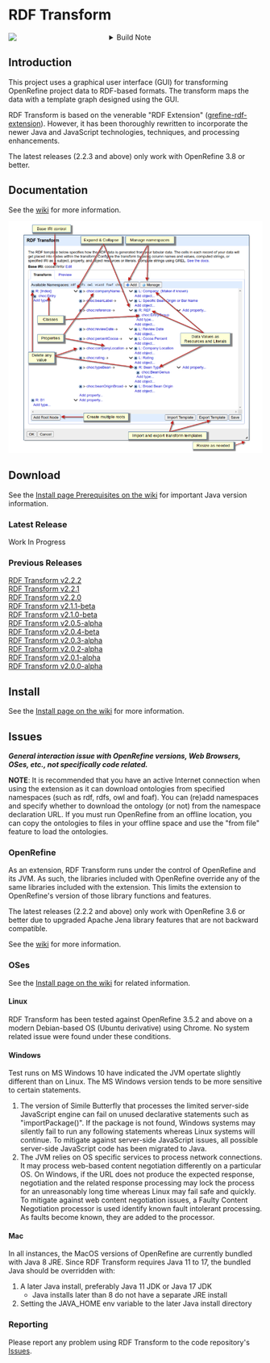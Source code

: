 <!--
 *  README Markdown
 *
 *  The RDF Transform Project ReadMe Markdown.
 *
 *  Copyright 2024 Keven L. Ates
 *
 *  Licensed under the Apache License, Version 2.0 (the "License");
 *  you may not use this file except in compliance with the License.
 *  You may obtain a copy of the License at
 *
 *      http://www.apache.org/licenses/LICENSE-2.0
 *
 *  Unless required by applicable law or agreed to in writing, software
 *  distributed under the License is distributed on an "AS IS" BASIS,
 *  WITHOUT WARRANTIES OR CONDITIONS OF ANY KIND, either express or implied.
 *  See the License for the specific language governing permissions and
 *  limitations under the License.
 *
-->

# RDF Transform
<div align="left">
  <a target="_blank" rel="noopener noreferrer" href="https://github.com/AtesComp/rdf-transform/actions/workflows/maven.yml">
    <img align="left" width="200px" src="https://github.com/AtesComp/rdf-transform/workflows/Java%20CI%20with%20Maven/badge.svg" />
  </a>
  <img align="left" />
</div>
<details><summary>Build Note</summary>On failed builds, Maven repositories may need to be reset. Review Actions tab for issues. If needed, run the "Maven Reset Dependencies" workflow.</details>

## Introduction
This project uses a graphical user interface (GUI) for transforming OpenRefine project data to RDF-based formats. The transform maps the data with a template graph designed using the GUI.

RDF Transform is based on the venerable "RDF Extension" ([grefine-rdf-extension](https://github.com/stkenny/grefine-rdf-extension)). However, it has been thoroughly rewritten to incorporate the newer Java and JavaScript technologies, techniques, and processing enhancements.

The latest releases (2.2.3 and above) only work with OpenRefine 3.8 or better.

## Documentation
See the [wiki](https://github.com/AtesComp/rdf-transform/wiki) for more information.

![](website/images/rdf-transform_annotated.png)

## Download
See the [Install page Prerequisites on the wiki](https://github.com/AtesComp/rdf-transform/wiki/Install#prerequisites) for important Java version information.

<!-- RDF Transform Version Control -->
### Latest Release
Work In Progress
<!-- WIP [RDF Transform v2.2.3](https://github.com/AtesComp/rdf-transform/releases/download/v2.2.3/rdf-transform-2.2.3.zip) -->

### Previous Releases
[RDF Transform v2.2.2](https://github.com/AtesComp/rdf-transform/releases/download/v2.2.2/rdf-transform-2.2.2.zip)<br />
[RDF Transform v2.2.1](https://github.com/AtesComp/rdf-transform/releases/download/v2.2.1/rdf-transform-2.2.1.zip)<br />
[RDF Transform v2.2.0](https://github.com/AtesComp/rdf-transform/releases/download/v2.2.0/rdf-transform-2.2.0.zip)<br />
[RDF Transform v2.1.1-beta](https://github.com/AtesComp/rdf-transform/releases/download/v2.1.1-beta/rdf-transform-2.1.1.zip)<br />
[RDF Transform v2.1.0-beta](https://github.com/AtesComp/rdf-transform/releases/download/v2.1.0-beta/rdf-transform-2.1.0.zip)<br />
[RDF Transform v2.0.5-alpha](https://github.com/AtesComp/rdf-transform/releases/download/v2.0.5-alpha/rdf-transform-2.0.5.zip)<br />
[RDF Transform v2.0.4-beta](https://github.com/AtesComp/rdf-transform/releases/download/v2.0.4-beta/rdf-transform-2.0.4.zip)<br />
[RDF Transform v2.0.3-alpha](https://github.com/AtesComp/rdf-transform/releases/download/v2.0.3-alpha/rdf-transform-2.0.3.zip)<br />
[RDF Transform v2.0.2-alpha](https://github.com/AtesComp/rdf-transform/releases/download/v2.0.2-alpha/rdf-transform-2.0.2.zip)<br />
[RDF Transform v2.0.1-alpha](https://github.com/AtesComp/rdf-transform/releases/download/v2.0.1-alpha/rdf-transform-2.0.1.zip)<br />
[RDF Transform v2.0.0-alpha](https://github.com/AtesComp/rdf-transform/releases/download/v2.0.0-alpha/rdf-transform-2.0.0.zip)

## Install
See the [Install page on the wiki](https://github.com/AtesComp/rdf-transform/wiki/Install) for more information.

## Issues
***General interaction issue with OpenRefine versions, Web Browsers, OSes, etc., not specifically code related.***

**NOTE**: It is recommended that you have an active Internet connection when using the extension as it can download ontologies from specified namespaces (such as rdf, rdfs, owl and foaf). You can (re)add namespaces and specify whether to download the ontology (or not) from the namespace declaration URL. If you must run OpenRefine from an offline location, you can copy the ontologies to files in your offline space and use the "from file" feature to load the ontologies.

### OpenRefine
As an extension, RDF Transform runs under the control of OpenRefine and its JVM. As such, the libraries included with OpenRefine override any of the same libraries included with the extension. This limits the extension to OpenRefine's version of those library functions and features.

The latest releases (2.2.2 and above) only work with OpenRefine 3.6 or better due to upgraded Apache Jena library features that are not backward compatible.

See the [wiki](https://github.com/AtesComp/rdf-transform/wiki) for more information.

### OSes
See the [Install page on the wiki](https://github.com/AtesComp/rdf-transform/wiki/Install) for related information.

#### Linux
RDF Transform has been tested against OpenRefine 3.5.2 and above on a modern Debian-based OS (Ubuntu derivative) using Chrome. No system related issue were found under these conditions.

#### Windows
Test runs on MS Windows 10 have indicated the JVM opertate slightly different than on Linux. The MS Windows version tends to be more sensitive to certain statements.
1. The version of Simile Butterfly that processes the limited server-side JavaScript engine can fail on unused declarative statements such as "importPackage()". If the package is not found, Windows systems may silently fail to run any following statements whereas Linux systems will continue. To mitigate against server-side JavaScript issues, all possible server-side JavaScript code has been migrated to Java.
2. The JVM relies on OS specific services to process network connections. It may process web-based content negotiation differently on a particular OS. On Windows, if the URL does not produce the expected response, negotiation and the related response processing may lock the process for an unreasonably long time whereas Linux may fail safe and quickly. To mitigate against web content negotiation issues, a Faulty Content Negotiation processor is used identify known fault intolerant processing.  As faults become known, they are added to the processor.

#### Mac
In all instances, the MacOS versions of OpenRefine are currently bundled with Java 8 JRE. Since RDF Transform requires Java 11 to 17, the bundled Java should be overridden with:
1. A later Java install, preferably Java 11 JDK or Java 17 JDK
   * Java installs later than 8 do not have a separate JRE install
2. Setting the JAVA_HOME env variable to the later Java install directory

### Reporting
Please report any problem using RDF Transform to the code repository's [Issues](https://github.com/AtesComp/rdf-transform/issues).
